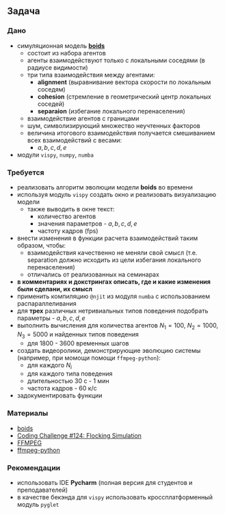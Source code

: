 ## Задача 
### Дано
- симуляционная модель [**boids**](https://www.red3d.com/cwr/boids/)
    - состоит из набора агентов
    - агенты взаимодействуют только с локальными соседями (в радиусе видимости)
    - три типа взаимодействия между агентами:
        - **alignment** (выравнивание вектора скорости по локальным соседям)
        - **cohesion** (стремление в геометрический центр локальных соседей)
        - **separaion** (избегание локального перенаселения)
    - взаимодействие агентов с границами
    - шум, символизирующий множество неучтенных факторов
    - величина итогового взаимодействия получается смешиванием всех взаимодействий с весами:
        - $a, b, c, d, e$
- модули `vispy`, `numpy`, `numba`


### Требуется 
- реализовать алгоритм эволюции модели **boids** во времени
- используя модуль `vispy` создать окно и реализовать визуализацию модели
    - также выводить в окне текст:
        - количество агентов
        - значения параметров - $a, b, c, d, e$
        - частоту кадров (fps)
- внести изменения в функции расчета взаимодействий таким образом, чтобы:
    - взаимодействия качественно не меняли свой смысл (т.е. separation должно исходить из цели избегания локального перенаселения)
    - отличались от реализованных на семинарах
- **в комментариях и докстрингах описать, где и какие изменения были сделани, их смысл**
- применить компиляцию `@njit` из модуля `numba` с использованием распараллеливания
- для **трех** различных нетривиальных типов поведения подобрать параметры - $a, b, c, d, e$
- выполнить вычисления для количества агентов $N_1 = 100$, $N_2 = 1000$, $N_3 = 5000$ и найденных типов поведения
    - для 1800 - 3600 временных шагов
- создать видеоролики, демонстрирующие эволюцию системы (например, при момощи помощи `ffmpeg-python`):
    - для каждого $N_i$
    - для каждого типа поведения
    - длительностью 30 с - 1 мин
    - частота кадров - 60 к/с
- задокументировать функции


### Материалы
- [boids](https://www.red3d.com/cwr/boids/)
- [Coding Challenge #124: Flocking Simulation](https://www.youtube.com/watch?v=mhjuuHl6qHM&t=1s)
- [FFMPEG](https://ffmpeg.org/)
- [ffmpeg-python](https://pypi.org/project/ffmpeg-python/)

### Рекомендации
- использовать IDE **Pycharm** (полная версия для студентов и преподавателей)
- в качестве бекэнда для `vispy` использовать кроссплатформенный модуль `pyglet`
